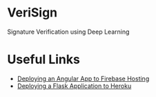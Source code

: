 # VeriSign
Signature Verification using Deep Learning

# Useful Links

* [Deploying an Angular App to Firebase Hosting](https://alligator.io/angular/deploying-angular-app-to-firebase/)
* [Deploying a Flask Application to Heroku](https://stackabuse.com/deploying-a-flask-application-to-heroku/)
